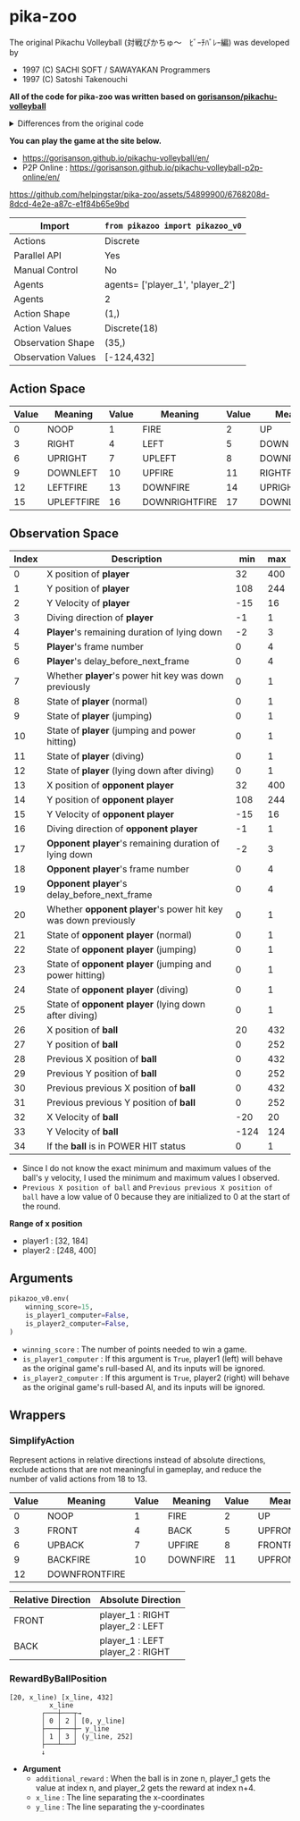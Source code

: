 # pika-zoo

The original Pikachu Volleyball (対戦ぴかちゅ～　ﾋﾞｰﾁﾊﾞﾚｰ編) was developed by

* 1997 (C) SACHI SOFT / SAWAYAKAN Programmers
* 1997 (C) Satoshi Takenouchi

**All of the code for pika-zoo was written based on [gorisanson/pikachu-volleyball](https://github.com/gorisanson/pikachu-volleyball)**

<details>
  <summary>Differences from the original code</summary>

  * Random numbers are generated by the environment's numpy generator (`self.np_random`), not by the global function [`rand.js`](https://github.com/gorisanson/pikachu-volleyball/blob/main/src/resources/js/rand.js) of the original code.
  * Some code logic has been improved for faster iteration.
    * https://github.com/helpingstar/pika-zoo/pull/5
</details>

**You can play the game at the site below.**

* https://gorisanson.github.io/pikachu-volleyball/en/
* P2P Online : https://gorisanson.github.io/pikachu-volleyball-p2p-online/en/



https://github.com/helpingstar/pika-zoo/assets/54899900/6768208d-8dcd-4e2e-a87c-e1f84b65e9bd



| Import | `from pikazoo import pikazoo_v0` |
|---|---|
| Actions | Discrete |
| Parallel API | Yes |
| Manual Control | No |
| Agents | agents= ['player_1', 'player_2'] |
| Agents | 2 |
| Action Shape | (1,) |
| Action Values | Discrete(18) |
| Observation Shape | (35,) |
| Observation Values | [-124,432] |

## Action Space

| Value | Meaning | Value | Meaning | Value | Meaning |
|---|---|---|---|---|---|
| 0 | NOOP | 1 | FIRE | 2 | UP |
| 3 | RIGHT | 4 | LEFT | 5 | DOWN |
| 6 | UPRIGHT | 7 | UPLEFT | 8 | DOWNRIGHT |
| 9 | DOWNLEFT | 10 | UPFIRE | 11 | RIGHTFIRE |
| 12 | LEFTFIRE | 13 | DOWNFIRE | 14 | UPRIGHTFIRE |
| 15 | UPLEFTFIRE | 16 | DOWNRIGHTFIRE | 17 | DOWNLEFTFIRE |

## Observation Space

| Index | Description | min | max |
|---|---|---|---|
| 0 | X position of **player** | 32 | 400 |
| 1 | Y position of **player** | 108 | 244 |
| 2 | Y Velocity of **player** | -15 | 16 |
| 3 | Diving direction of **player** | -1 | 1 |
| 4 | **Player**'s remaining duration of lying down | -2 | 3 |
| 5 | **Player**'s frame number | 0 | 4 |
| 6 | **Player**'s delay_before_next_frame | 0 | 4 |
| 7 | Whether **player**'s power hit key was down previously | 0 | 1 |
| 8 | State of **player** (normal) | 0 | 1 |
| 9 | State of **player** (jumping) | 0 | 1 |
| 10 | State of **player** (jumping and power hitting) | 0 | 1 |
| 11 | State of **player** (diving) | 0 | 1 |
| 12 | State of **player** (lying down after diving) | 0 | 1 |
| 13 | X position of **opponent player** | 32 | 400 |
| 14 | Y position of **opponent player** | 108 | 244 |
| 15 | Y Velocity of **opponent player** | -15 | 16 |
| 16 | Diving direction of **opponent player** | -1 | 1 |
| 17 | **Opponent player**'s remaining duration of lying down | -2 | 3 |
| 18 | **Opponent player**'s frame number | 0 | 4 |
| 19 | **Opponent player**'s delay_before_next_frame | 0 | 4 |
| 20 | Whether **opponent player**'s power hit key was down previously | 0 | 1 |
| 21 | State of **opponent player** (normal) | 0 | 1 |
| 22 | State of **opponent player** (jumping) | 0 | 1 |
| 23 | State of **opponent player** (jumping and power hitting) | 0 | 1 |
| 24 | State of **opponent player** (diving) | 0 | 1 |
| 25 | State of **opponent player** (lying down after diving) | 0 | 1 |
| 26 | X position of **ball** | 20 | 432 |
| 27 | Y position of **ball** | 0 | 252 |
| 28 | Previous X position of **ball** | 0 | 432 |
| 29 | Previous Y position of **ball** | 0 | 252 |
| 30 | Previous previous X position of **ball** | 0 | 432 |
| 31 | Previous previous Y position of **ball** | 0 | 252 |
| 32 | X Velocity of **ball** | -20 | 20 |
| 33 | Y Velocity of **ball** | -124 | 124 |
| 34 | If the **ball** is in POWER HIT status | 0 | 1 |


* Since I do not know the exact minimum and maximum values of the ball's y velocity, I used the minimum and maximum values I observed.
* `Previous X position of ball` and `Previous previous X position of ball` have a low value of 0 because they are initialized to 0 at the start of the round.

**Range of x position**
* player1 : [32, 184]
* player2 : [248, 400]

## Arguments

```python
pikazoo_v0.env(
    winning_score=15,
    is_player1_computer=False,
    is_player2_computer=False,
)
```

* `winning_score` : The number of points needed to win a game.
* `is_player1_computer` : If this argument is `True`, player1 (left) will behave as the original game's rull-based AI, and its inputs will be ignored.
* `is_player2_computer` : If this argument is `True`, player2 (right) will behave as the original game's rull-based AI, and its inputs will be ignored.


<!-- TODO: Install, Sample Code -->

## Wrappers

### SimplifyAction

Represent actions in relative directions instead of absolute directions, exclude actions that are not meaningful in gameplay, and reduce the number of valid actions from 18 to 13.

| Value | Meaning | Value | Meaning | Value | Meaning |
|---|---|---|---|---|---|
| 0 | NOOP | 1 | FIRE | 2 | UP |
| 3 | FRONT | 4 | BACK | 5 | UPFRONT |
| 6 | UPBACK | 7 | UPFIRE | 8 | FRONTFIRE |
| 9 | BACKFIRE | 10 | DOWNFIRE | 11 | UPFRONTFIRE |
| 12 | DOWNFRONTFIRE |  |  |  |  |

| Relative Direction | Absolute Direction |
|---|---|
| FRONT | player_1 : RIGHT<br>player_2 : LEFT |
| BACK | player_1 : LEFT<br>player_2 : RIGHT |


### RewardByBallPosition

```
[20, x_line) [x_line, 432]
          x_line
        ┌───┼───┬→
        │ 0 │ 2 │ [0, y_line]
        ├───┼───┼─ y_line 
        │ 1 │ 3 │ (y_line, 252]
        ├───┴───┘
        ↓
```

* **Argument**
  * `additional_reward` : When the ball is in zone n, player_1 gets the value at index n, and player_2 gets the reward at index n+4.
  * `x_line` : The line separating the x-coordinates
  * `y_line` : The line separating the y-coordinates
    